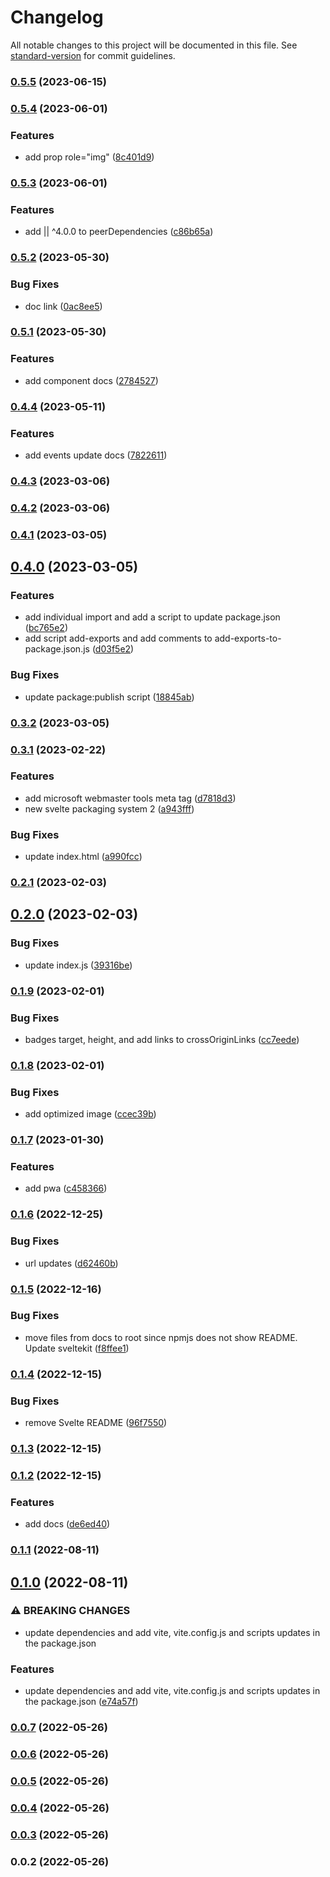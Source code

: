 # Changelog

All notable changes to this project will be documented in this file. See [standard-version](https://github.com/conventional-changelog/standard-version) for commit guidelines.

### [0.5.5](https://github.com/shinokada/svelte-flag-icons/compare/v0.5.4...v0.5.5) (2023-06-15)

### [0.5.4](https://github.com/shinokada/svelte-flag-icons/compare/v0.5.3...v0.5.4) (2023-06-01)

### Features

- add prop role="img" ([8c401d9](https://github.com/shinokada/svelte-flag-icons/commit/8c401d9c4ee05903d13e36deccb9d70b3c1a59fc))

### [0.5.3](https://github.com/shinokada/svelte-flag-icons/compare/v0.5.2...v0.5.3) (2023-06-01)

### Features

- add || ^4.0.0 to peerDependencies ([c86b65a](https://github.com/shinokada/svelte-flag-icons/commit/c86b65a289d12bcb44199ec640b48ac07b1da8bc))

### [0.5.2](https://github.com/shinokada/svelte-flag-icons/compare/v0.5.1...v0.5.2) (2023-05-30)

### Bug Fixes

- doc link ([0ac8ee5](https://github.com/shinokada/svelte-flag-icons/commit/0ac8ee5f93198201e6d1e78ab75c195f5251b882))

### [0.5.1](https://github.com/shinokada/svelte-flag-icons/compare/v0.4.4...v0.5.1) (2023-05-30)

### Features

- add component docs ([2784527](https://github.com/shinokada/svelte-flag-icons/commit/278452778304fb63cd8431eea2d77f84b92d47c2))

### [0.4.4](https://github.com/shinokada/svelte-flag-icons/compare/v0.4.3...v0.4.4) (2023-05-11)

### Features

- add events update docs ([7822611](https://github.com/shinokada/svelte-flag-icons/commit/78226119af2f324fc7d2122bcd1fa6b0207f6b7f))

### [0.4.3](https://github.com/shinokada/svelte-flag-icons/compare/v0.4.2...v0.4.3) (2023-03-06)

### [0.4.2](https://github.com/shinokada/svelte-flag-icons/compare/v0.4.1...v0.4.2) (2023-03-06)

### [0.4.1](https://github.com/shinokada/svelte-flag-icons/compare/v0.4.0...v0.4.1) (2023-03-05)

## [0.4.0](https://github.com/shinokada/svelte-flag-icons/compare/v0.3.2...v0.4.0) (2023-03-05)

### Features

- add individual import and add a script to update package.json ([bc765e2](https://github.com/shinokada/svelte-flag-icons/commit/bc765e20a37668c31627cd64913dfc161fa656b9))
- add script add-exports and add comments to add-exports-to-package.json.js ([d03f5e2](https://github.com/shinokada/svelte-flag-icons/commit/d03f5e29d92e9544d169de609f0bb56f85636aa6))

### Bug Fixes

- update package:publish script ([18845ab](https://github.com/shinokada/svelte-flag-icons/commit/18845ab171409a6301f8bbace883a9ca7bd5a870))

### [0.3.2](https://github.com/shinokada/svelte-flag-icons/compare/v0.3.1...v0.3.2) (2023-03-05)

### [0.3.1](https://github.com/shinokada/svelte-flag-icons/compare/v0.2.1...v0.3.1) (2023-02-22)

### Features

- add microsoft webmaster tools meta tag ([d7818d3](https://github.com/shinokada/svelte-flag-icons/commit/d7818d3a1431bebac0ae69c8fb2e3fc5054b9454))
- new svelte packaging system 2 ([a943fff](https://github.com/shinokada/svelte-flag-icons/commit/a943fff3b80d8f0e0d86fb93820f70c3f1ca098f))

### Bug Fixes

- update index.html ([a990fcc](https://github.com/shinokada/svelte-flag-icons/commit/a990fcc87c9dca9aa901a51e556ce7810f7d8170))

### [0.2.1](https://github.com/shinokada/svelte-flag-icons/compare/v0.2.0...v0.2.1) (2023-02-03)

## [0.2.0](https://github.com/shinokada/svelte-flag-icons/compare/v0.1.9...v0.2.0) (2023-02-03)

### Bug Fixes

- update index.js ([39316be](https://github.com/shinokada/svelte-flag-icons/commit/39316be5139334c95bfdfce196f4ba15a957bf4e))

### [0.1.9](https://github.com/shinokada/svelte-flag-icons/compare/v0.1.8...v0.1.9) (2023-02-01)

### Bug Fixes

- badges target, height, and add links to crossOriginLinks ([cc7eede](https://github.com/shinokada/svelte-flag-icons/commit/cc7eedea51540f88c53208157355cfed7ca3244a))

### [0.1.8](https://github.com/shinokada/svelte-flag-icons/compare/v0.1.7...v0.1.8) (2023-02-01)

### Bug Fixes

- add optimized image ([ccec39b](https://github.com/shinokada/svelte-flag-icons/commit/ccec39b3acd36e8f3414c19a153778d3fc225c46))

### [0.1.7](https://github.com/shinokada/svelte-flag-icons/compare/v0.1.6...v0.1.7) (2023-01-30)

### Features

- add pwa ([c458366](https://github.com/shinokada/svelte-flag-icons/commit/c45836668cc281c47a2408c4dcbc9e3999b4cd91))

### [0.1.6](https://github.com/shinokada/svelte-flag-icons/compare/v0.1.5...v0.1.6) (2022-12-25)

### Bug Fixes

- url updates ([d62460b](https://github.com/shinokada/svelte-flag-icons/commit/d62460b55a7a58363dd451c78a1a3ed9afaac614))

### [0.1.5](https://github.com/shinokada/svelte-flag-icons/compare/v0.1.4...v0.1.5) (2022-12-16)

### Bug Fixes

- move files from docs to root since npmjs does not show README. Update sveltekit ([f8ffee1](https://github.com/shinokada/svelte-flag-icons/commit/f8ffee1780d9b5e5fc347cc320c46514412caf43))

### [0.1.4](https://github.com/shinokada/svelte-flag-icons/compare/v0.1.3...v0.1.4) (2022-12-15)

### Bug Fixes

- remove Svelte README ([96f7550](https://github.com/shinokada/svelte-flag-icons/commit/96f755059c2feba1faa889b9ddd184ccc135cba4))

### [0.1.3](https://github.com/shinokada/svelte-flag-icons/compare/v0.1.2...v0.1.3) (2022-12-15)

### [0.1.2](https://github.com/shinokada/svelte-flag-icons/compare/v0.1.1...v0.1.2) (2022-12-15)

### Features

- add docs ([de6ed40](https://github.com/shinokada/svelte-flag-icons/commit/de6ed403391e056d6d694a7f3227e66c17ab9ec3))

### [0.1.1](https://github.com/shinokada/svelte-flag-icons/compare/v0.1.0...v0.1.1) (2022-08-11)

## [0.1.0](https://github.com/shinokada/svelte-flag-icons/compare/v0.0.7...v0.1.0) (2022-08-11)

### ⚠ BREAKING CHANGES

- update dependencies and add vite, vite.config.js and scripts updates in the package.json

### Features

- update dependencies and add vite, vite.config.js and scripts updates in the package.json ([e74a57f](https://github.com/shinokada/svelte-flag-icons/commit/e74a57f70c809734bf19072b6a03318fab2f3ea6))

### [0.0.7](https://github.com/shinokada/svelte-flag-icons/compare/v0.0.6...v0.0.7) (2022-05-26)

### [0.0.6](https://github.com/shinokada/svelte-flag-icons/compare/v0.0.5...v0.0.6) (2022-05-26)

### [0.0.5](https://github.com/shinokada/svelte-flag-icons/compare/v0.0.4...v0.0.5) (2022-05-26)

### [0.0.4](https://github.com/shinokada/svelte-flag-icons/compare/v0.0.3...v0.0.4) (2022-05-26)

### [0.0.3](https://github.com/shinokada/svelte-flag-icons/compare/v0.0.2...v0.0.3) (2022-05-26)

### 0.0.2 (2022-05-26)
